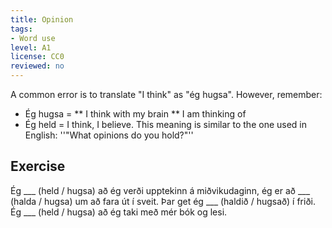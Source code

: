 ```yaml
---
title: Opinion
tags:
- Word use
level: A1
license: CC0
reviewed: no
---
```


A common error is to translate "I think" as "ég hugsa". However, remember:

* Ég hugsa =
** I think with my brain
** I am thinking of
* Ég held = I think, I believe. This meaning is similar to the one used in English: ''"What opinions do you hold?"''

## Exercise 
Ég ___ (held / hugsa) að ég verði upptekinn á miðvikudaginn, ég er að ___ (halda / hugsa) um að fara út í sveit. Þar get ég ___ (haldið / hugsað) í friði. Ég ___ (held / hugsa) að ég taki með mér bók og lesi.

